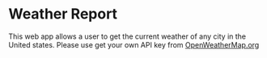 # Weather Report

This web app allows a user to get the current weather of any city in the United states.  Please use get your own API key from [OpenWeatherMap.org](http://openweathermap.org/appid)
